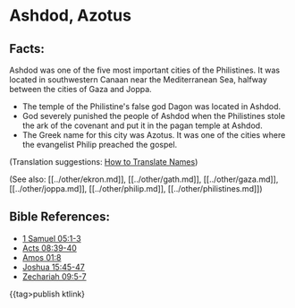 # Ashdod, Azotus #

## Facts: ##

Ashdod was one of the five most important cities of the Philistines. It was located in southwestern Canaan near the Mediterranean Sea, halfway between the cities of Gaza and Joppa.

* The temple of the Philistine's false god Dagon was located in Ashdod.
* God severely punished the people of Ashdod when the Philistines stole the ark of the covenant and put it in the pagan temple at Ashdod. 
* The Greek name for this city was Azotus. It was one of the cities where the evangelist Philip preached the gospel.

(Translation suggestions: [How to Translate Names](en/ta-vol1/translate/man/translate-names))

(See also: [[../other/ekron.md]], [[../other/gath.md]], [[../other/gaza.md]], [[../other/joppa.md]], [[../other/philip.md]], [[../other/philistines.md]])

## Bible References: ##

* [1 Samuel 05:1-3](en/tn/1sa/help/05/01)
* [Acts 08:39-40](en/tn/act/help/08/39)
* [Amos 01:8](en/tn/amo/help/01/08)
* [Joshua 15:45-47](en/tn/jos/help/15/45)
* [Zechariah 09:5-7](en/tn/zec/help/09/05)

{{tag>publish ktlink}